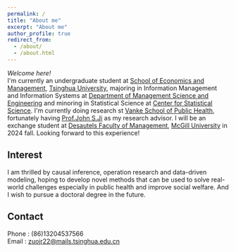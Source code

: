 ```yaml
---
permalink: /
title: "About me"
excerpt: "About me"
author_profile: true
redirect_from: 
  - /about/
  - /about.html
---
```

*Welcome here!*<br/>
I'm currently an undergraduate student at [School of Economics and Management](https://www.sem.tsinghua.edu.cn/en/), [Tsinghua University](https://www.tsinghua.edu.cn/en/), majoring in Information Management and Information Systems at [Department of Management Science and Engineering](https://www.sem.tsinghua.edu.cn/mseen/) and minoring in Statistical Science at [Center for Statistical Science](http://www.stat.tsinghua.edu.cn/en/). I'm currently doing research st [Vanke School of Public Health](https://vsph.tsinghua.edu.cn/en/), fortunately having [Prof.John S.Ji](https://vsph.tsinghua.edu.cn/en/info/1010/1041.htm) as my research advisor. I will be an exchange student at [Desautels Faculty of Management](https://www.mcgill.ca/desautels/), [McGill University](https://www.mcgill.ca/) in 2024 fall. Looking forward to this experience!<br/>

## Interest
I am thrilled by causal inference, operation research and data-driven modeling, hoping to develop novel methods that can be used to solve real-world challenges especially in public health and improve social welfare. And I wish to pursue a doctoral degree in the future.<br/>

## Contact
Phone : (86)13204537566<br/>
Email : zuojr22@mails.tsinghua.edu.cn<br/>
